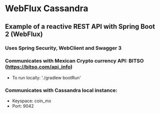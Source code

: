 # WebFlux Cassandra
## Example of a reactive REST API with Spring Boot 2 (WebFlux)
### Uses Spring Security, WebClient and Swagger 3
### Communicates with Mexican Crypto currency API: BITSO (https://bitso.com/api_info)
- To run locally: './gradlew bootRun'
### Communicates with Cassandra local instance:
- Keyspace: coin_mx  
- Port: 9042
